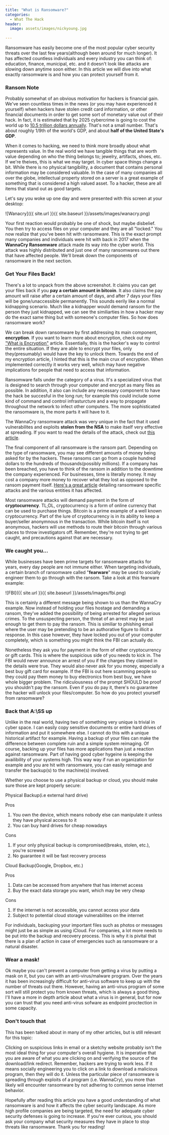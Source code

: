 ```yaml
---
title: "What is Ransomware?"
categories:
  - What The Hack
header:
  image: assets/images/nickyoung.jpg
  
---
```


Ransomware has easily become one of the most popular cyber security threats over the last few years(although been around for much longer). It has affected countless individuals and every industry you can think of: education, finance, municipal, etc. and it doesn't look like attacks are slowing down anytime soon either. In this article we will dive into what exactly ransomware is and how you can protect yourself from it. 

### Ransom Note

Probably somewhat of an obvious motivation for hackers is financial gain. We've seen countless times in the news (or you may have experienced it yourself) when hackers have stolen credit card information, or other financial documents in order to get some sort of monetary value out of their hack. In fact, it is estimated that by 2025 cybercrime is going to cost the world up to [10.5 trillion dollars annually](https://cybersecurityventures.com/hackerpocalypse-cybercrime-report-2016/). That's not a small number. That's about roughly 1/9th of the world's GDP, and about **half of the United State's GDP**. 

When it comes to hacking, we need to think more broadly about what represents value. In the real world we have tangible things that are worth value depending on who the thing belongs to; jewelry, artifacts, shoes, etc. If we're theives, this is what we may target. In cyber space things change a bit. While there is no physical tangibility, a document that contains personal information may be considered valuable. In the case of many companies all over the globe, intellectual property stored on a server is a great example of something that is considered a high valued asset. To a hacker, these are all items that stand out as good targets. 

Let's say you woke up one day and were presented with this screen at your desktop:

![Wanacry]({{ site.url }}{{ site.baseurl }}/assets/images/wanacry.png)

Your first reaction would probably be one of shock, but maybe disbelief. You then try to access files on your computer and they are all "locked." You now realize that you've been hit with ransomware. This is the exact prompt many companies and individuals were hit with back in 2017 when the **WannaCry Ransomware** attack made its way into the cyber world. This attack was highly distributed and just one of many ransomwares out there that have affected people. We'll break down the components of ransomware in the next section.

### Get Your Files Back!

There's a lot to unpack from the above screenshot. It claims you can get your files back if you **pay a certain amount in bitcoin**. It also claims the pay amount will raise after a certain amount of days, and after 7 days your files will be gone/unaccessible permanently. This sounds eerily like a normal kidnapping scenario. Much like a kidnapper would demand ransom for the person they just kidnapped, we can see the similiarties in how a hacker may do the exact same thing but with someone's computer files. So how does ransomware work?

We can break down ransomware by first addressing its main component, **encryption**. If you want to learn more about encryption, check out my ["What is Encryption"](https://freshprinceofhacking.github.io/what%20the%20hack/What-Is-Encryption/) article. Essentially, this is the hacker's way to control the entire situation. If they are able to encrypt your files, only they(presumably) would have the key to unlock them. Towards the end of my encryption article, I hinted that this is the main crux of encryption. When implemented correctly it works very well, which may have negative implications for people that need to access that information.

Ransomware falls under the category of a virus. It's a specialized virus that is designed to search through your computer and encrypt as many files as possible. In addition, it also can include any necessary component to have the hack be succesful in the long run; for example this could include some kind of command and control infrasturcture and a way to propagate throughout the network to infect other computers. The more sophisticated the ransomware is, the more parts it will have to it. 

The WannaCry ransomware attack was very unique in the fact that it used vulnerabilites and exploits **stolen from the NSA** to make itself very effective at spreading. If you want to read the details of the attack, check out [this article](https://www.csoonline.com/article/3227906/what-is-wannacry-ransomware-how-does-it-infect-and-who-was-responsible.html). 

The final component of all ransomware is the ransom part. Depending on the type of ransomware, you may see different amounts of money being asked for by the hackers. These ransoms can go from a couple hundred dollars to the hundreds of thousands(possibly millions). If a company has been breached, you have to think of the ransom in addition to the downtime the company experienced. For businesses, time is literally money. It may cost a company more money to recover what they lost as opposed to the ransom payment itself. [Here's a great article](https://www.comparitech.com/antivirus/ransomware-statistics/) detailing ransomware specific attacks and the various entities it has affected. 

Most ransomware attacks will demand payment in the form of **cryptocurrency**. TL;DL, cryptocurrency is a form of online currency that can be used to purchase things. Bitcoin is a prime example of a well known cryptocurrency. Part of the lure of cryptocurrency is in its ability to keep a buyer/seller anonymnous in the transaction. While bitcoin itself is not anonymous, hackers will use methods to route their bitcoin through various places to throw investigators off. Remember, they're not trying to get caught, and precautions against that are necessary. 

### We caught you...

While businesses have been prime targets for ransomware attacks for years, every day people are not immune either. When targeting individuals, a certain branch of ransomware called "**fearware**" may be used to socially engineer them to go through with the ransom. Take a look at this fearware example:

![FBI]({{ site.url }}{{ site.baseurl }}/assets/images/fbi.png)

This is certainly a different message being shown to us than the WannaCry example. Now instead of holding your files hostage and demanding a ransom, they've added the possibility of being arrested for alleged serious crimes. To the unsuspecting person, the threat of an arrest may be just enough to get them to pay the ransom. This is similiar to phishing email where the user may be pretending to be an authorative figure to illicit a response. In this case however, they have locked you out of your computer completely, which is something you might think the FBI can actually do. 

Nonetheless they ask you for payment in the form of either cryptocurrency or gift cards. This is where the suspicious side of you needs to kick in. The FBI would never announce an arrest of you if the charges they claimed in the details were true. They would also never ask for you money, especially a best buy gift card for example. If the FBI is out here scamming people so they could pay them money to buy electronics from best buy, we have whole bigger problem. The ridiculousness of the prompt SHOULD be proof you shouldn't pay the ransom. Even if you do pay it, there's no guarantee the hacker will unlock your files/computer. So how do you protect yourself from ransomware?

### Back that A:\SS up

Unlike in the real world, having two of something very unique is trivial in cyber space. I can easily copy sensitive documents or entire hard drives of information and put it somewhere else. I cannot do this with a unique historical artifact for example. Having a backup of your files can make the difference between complete ruin and a simple system reimaging. Of course, backing up your files has more applications than just a reaction against ransomware. Part of having good cyber hygeine is keeping the availibility of your systems high. This way way if run an organization for example and you are hit with ransomware, you can easily reimage and transfer the backup(s) to the machine(s) involved. 

Whether you choose to use a physical backup or cloud, you should make sure those are kept properly secure:

Physical Backup(i.e external hard drive)

Pros
1. You own the device, which means nobody else can manipulate it unless they have physical access to it
2. You can buy hard drives for cheap nowadays

Cons
1. If your only physical backup is compromised(breaks, stolen, etc.), you're screwed
2. No guarantee it will be fast recovery process

Cloud Backup(Google, Dropbox, etc.)

Pros
1. Data can be accessed from anywhere that has internet access
2. Buy the exact data storage you want, which may be very cheap

Cons
1. If the internet is not accessible, you cannot access your data
2. Subject to potential cloud storage vulnerabilites on the internet

For individuals, backuping your important files such as photos or messages might just be as simple as using iCloud. For companies, a lot more needs to be put into the backup and recovery process. This is why it is pivital that there is a plan of action in case of emergencies such as ransomware or a natural disaster. 

### Wear a mask!

Ok maybe you can't prevent a computer from getting a virus by putting a mask on it, but you can with an anti-virus/malware program. Over the years it has been increasingly difficult for anti-virus software to keep up with the number of threats out there. However, having an anti-virus program of some sort will still protect you from known threats, which is always a good thing. I'll have a more in depth article about what a virus is in general, but for now you can trust that you need anti-virus sofware as endpoint proctection in some capacity.

### Don't touch that

This has been talked about in many of my other articles, but is still relevant for this topic:

Clicking on suspicious links in email or a sketchy website probably isn't the most ideal thing for your computer's overall hygiene. It is imperative that you are aware of what you are clicking on and verifying the source of the download/link redirect. Remember, hackers are trying to work less. If it means socially engineering you to click on a link to download a malicious program, then they will do it. Unless the particular piece of ransomware is spreading through exploits of a program (i.e. WannaCry), you more than likely will encounter ransomware by not adhering to common sense internet behavior.

Hopefully after reading this article you have a good understanding of what ransomware is and how it affects the cyber security landscape. As more high profile companies are being targeted, the need for adequate cyber security defenses is going to increase. If you're ever curious, you should ask your company what security measures they have in place to stop threats like ransomware. Thank you for reading! 







